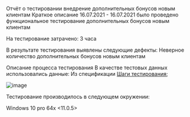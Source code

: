 Отчёт о тестировании внедрение дополнительных бонусов новым клиентам
Краткое описание
16.07.2021 - 16.07.2021 было проведено функциональное тестирование дополнительных бонусов новым клиентам

На тестирование затрачено: 3 часа

В результате тестирования выявлены следующие дефекты: Неверное количество дополнительных бонусов новым клиентам

Описание процесса тестирования
В качестве тестовых данных использовались данные: Из спецификации
[Шаги тестирования](https://github.com/AlexeyPotapenko/HWjava2.2/issues/1#issue-946466658);

![image](https://user-images.githubusercontent.com/83823418/126035354-0443a7a0-fbaa-43b9-89d3-84b572d5928d.png)



Тестирование производилось в следующем окружении:


Windows 10 pro 64x
<11.0.5>
